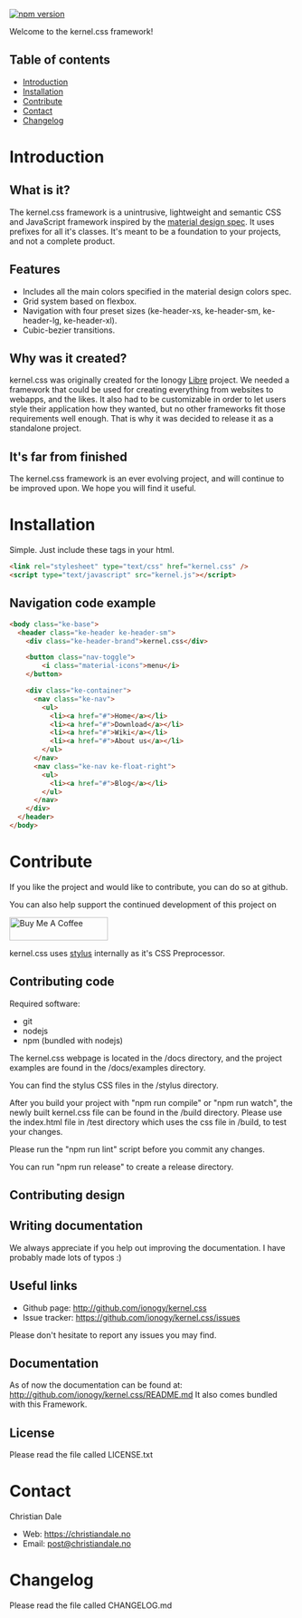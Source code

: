 [![npm version](https://badge.fury.io/js/kernel.css.svg)](https://www.npmjs.com/package/kernel.css)

Welcome to the kernel.css framework!

Table of contents
-----------------
 * [Introduction](#introduction)
 * [Installation](#installation)
 * [Contribute](#contribute)
 * [Contact](#contact)
 * [Changelog](#changelog)

Introduction
============

What is it?
-----------
The kernel.css framework is a unintrusive, lightweight and semantic CSS and JavaScript framework
inspired by the [material design spec](https://material.io/guidelines). It uses prefixes for all it's classes. It's meant to be
a foundation to your projects, and not a complete product.

Features
--------
 * Includes all the main colors specified in the material design colors spec.
 * Grid system based on flexbox.
 * Navigation with four preset sizes (ke-header-xs, ke-header-sm, ke-header-lg, ke-header-xl).
 * Cubic-bezier transitions.

Why was it created?
-------------------
kernel.css was originally created for the Ionogy [Libre](https://ionogy.com/libre) project.
We needed a framework that could be used for creating everything from websites to webapps, and the likes.
It also had to be customizable in order to let users
style their application how they wanted, but no other frameworks fit those requirements well enough.
That is why it was decided to release it as a standalone project.

It's far from finished
------------------------
The kernel.css framework is an ever evolving project, and will
continue to be improved upon. We hope you will find it useful.

Installation
============
Simple. Just include these tags in your html.
```html
<link rel="stylesheet" type="text/css" href="kernel.css" />
<script type="text/javascript" src="kernel.js"></script>
```

Navigation code example
-----------
```html
<body class="ke-base">
  <header class="ke-header ke-header-sm">
    <div class="ke-header-brand">kernel.css</div>

    <button class="nav-toggle">
        <i class="material-icons">menu</i>
    </button>

    <div class="ke-container">
      <nav class="ke-nav">
        <ul>
          <li><a href="#">Home</a></li>
          <li><a href="#">Download</a></li>
          <li><a href="#">Wiki</a></li>
          <li><a href="#">About us</a></li>
        </ul>
      </nav>
      <nav class="ke-nav ke-float-right">
        <ul>
          <li><a href="#">Blog</a></li>
        </ul>
      </nav>
    </div>
  </header>
</body>
```

Contribute
==========
If you like the project and would like to contribute, you can
do so at github.

You can also help support the continued development of this project on

<a href="https://www.buymeacoffee.com/christiandale" target="_blank"><img src="https://cdn.buymeacoffee.com/buttons/default-orange.png" alt="Buy Me A Coffee" height="41" width="174"></a>

kernel.css uses [stylus](http://stylus-lang.com/) internally as it's CSS Preprocessor.

Contributing code
-----------------
Required software:
 * git
 * nodejs
 * npm (bundled with nodejs)

The kernel.css webpage is located in the /docs directory, and the project
examples are found in the /docs/examples directory.

You can find the stylus CSS files in the /stylus directory.

After you build your project with "npm run compile" or "npm run watch",
the newly built kernel.css file can be found in the /build directory. Please use the index.html file
in /test directory which uses the css file in /build, to test your changes.

Please run the "npm run lint" script before you commit any changes.

You can run "npm run release" to create a release directory.

Contributing design
-------------------

Writing documentation
---------------------
We always appreciate if you help out improving the documentation.
I have probably made lots of typos :)

Useful links
------------
 * Github page: http://github.com/ionogy/kernel.css
 * Issue tracker: https://github.com/ionogy/kernel.css/issues

Please don't hesitate to report any issues you may find.

Documentation
-------------
As of now the documentation can be found at: http://github.com/ionogy/kernel.css/README.md
It also comes bundled with this Framework.

License
-------
Please read the file called LICENSE.txt

Contact
=======
Christian Dale
 - Web: https://christiandale.no
 - Email: post@christiandale.no

Changelog
=========
Please read the file called CHANGELOG.md
